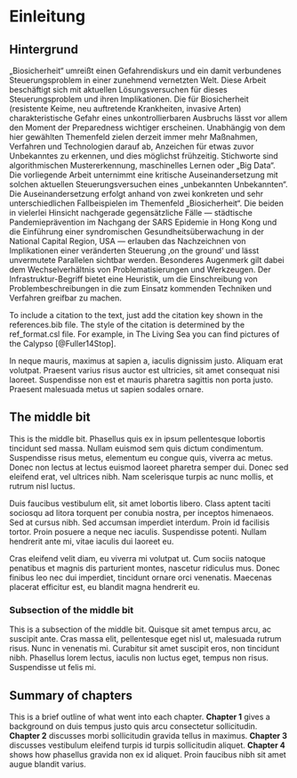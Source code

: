 # Einleitung

## Hintergrund

„Biosicherheit“ umreißt einen Gefahrendiskurs und ein damit verbundenes Steuerungsproblem in einer zunehmend vernetzten Welt. Diese Arbeit beschäftigt sich mit aktuellen Lösungsversuchen für dieses Steuerungsproblem und ihren Implikationen. Die für Biosicherheit (resistente Keime, neu auftretende Krankheiten, invasive Arten) charakteristische Gefahr eines unkontrollierbaren Ausbruchs  lässt vor allem den Moment der Preparedness wichtiger erscheinen. Unabhängig von dem hier gewählten Themenfeld zielen derzeit immer mehr Maßnahmen, Verfahren und Technologien darauf ab, Anzeichen für etwas zuvor Unbekanntes zu erkennen, und dies möglichst frühzeitig. Stichworte sind algorithmischen Mustererkennung, maschinelles Lernen oder „Big Data“. Die vorliegende Arbeit unternimmt eine kritische Auseinandersetzung mit solchen aktuellen Steuerungsversuchen eines „unbekannten Unbekannten“. Die Auseinandersetzung erfolgt anhand von zwei konkreten und sehr unterschiedlichen Fallbeispielen im Themenfeld „Biosicherheit“. Die beiden in vielerlei Hinsicht nachgerade gegensätzliche Fälle — städtische Pandemieprävention im Nachgang der SARS Epidemie in Hong Kong und die Einführung einer syndromischen Gesundheitsüberwachung in der National Capital Region, USA  — erlauben das Nachzeichnen von Implikationen einer veränderten Steuerung ‚on the ground‘ und lässt unvermutete Parallelen sichtbar werden. Besonderes Augenmerk gilt dabei dem Wechselverhältnis von Problematisierungen und Werkzeugen. Der Infrastruktur-Begriff bietet eine Heuristik, um die Einschreibung von Problembeschreibungen in die zum Einsatz kommenden Techniken und Verfahren greifbar zu machen.

<!-- 
To include a reference, add the citation key shown in the references.bib file.
-->

To include a citation to the text, just add the citation key shown in the references.bib file. The style of the citation is determined by the ref\_format.csl file. For example, in The Living Sea you can find pictures of the Calypso [@Fuller14Stop].

In neque mauris, maximus at sapien a, iaculis dignissim justo. Aliquam erat volutpat. Praesent varius risus auctor est ultricies, sit amet consequat nisi laoreet. Suspendisse non est et mauris pharetra sagittis non porta justo. Praesent malesuada metus ut sapien sodales ornare.

## The middle bit

This is the middle bit. Phasellus quis ex in ipsum pellentesque lobortis tincidunt sed massa. Nullam euismod sem quis dictum condimentum. Suspendisse risus metus, elementum eu congue quis, viverra ac metus. Donec non lectus at lectus euismod laoreet pharetra semper dui. Donec sed eleifend erat, vel ultrices nibh. Nam scelerisque turpis ac nunc mollis, et rutrum nisl luctus.

Duis faucibus vestibulum elit, sit amet lobortis libero. Class aptent taciti sociosqu ad litora torquent per conubia nostra, per inceptos himenaeos. Sed at cursus nibh. Sed accumsan imperdiet interdum. Proin id facilisis tortor. Proin posuere a neque nec iaculis. Suspendisse potenti. Nullam hendrerit ante mi, vitae iaculis dui laoreet eu.

Cras eleifend velit diam, eu viverra mi volutpat ut. Cum sociis natoque penatibus et magnis dis parturient montes, nascetur ridiculus mus. Donec finibus leo nec dui imperdiet, tincidunt ornare orci venenatis. Maecenas placerat efficitur est, eu blandit magna hendrerit eu.

### Subsection of the middle bit

This is a subsection of the middle bit. Quisque sit amet tempus arcu, ac suscipit ante. Cras massa elit, pellentesque eget nisl ut, malesuada rutrum risus. Nunc in venenatis mi. Curabitur sit amet suscipit eros, non tincidunt nibh. Phasellus lorem lectus, iaculis non luctus eget, tempus non risus. Suspendisse ut felis mi.

## Summary of chapters

<!-- 
For italic, add one * on either side of the text
For bold, add two * on either side of the text
For bold and italic, add _** on either side of the text
-->

This is a brief outline of what went into each chapter. **Chapter 1** gives a background on duis tempus justo quis arcu consectetur sollicitudin.  **Chapter 2** discusses morbi sollicitudin gravida tellus in maximus.  **Chapter 3** discusses vestibulum eleifend turpis id turpis sollicitudin aliquet.  **Chapter 4** shows how phasellus gravida non ex id aliquet. Proin faucibus nibh sit amet augue blandit varius.

